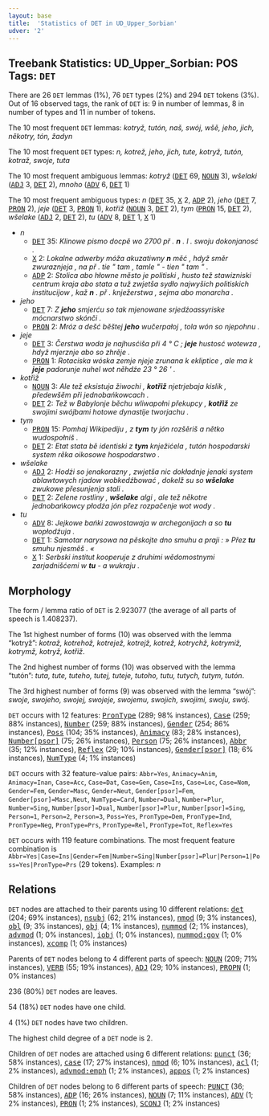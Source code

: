 ```yaml
---
layout: base
title:  'Statistics of DET in UD_Upper_Sorbian'
udver: '2'
---
```


## Treebank Statistics: UD_Upper_Sorbian: POS Tags: `DET`

There are 26 `DET` lemmas (1%), 76 `DET` types (2%) and 294 `DET` tokens (3%).
Out of 16 observed tags, the rank of `DET` is: 9 in number of lemmas, 8 in number of types and 11 in number of tokens.

The 10 most frequent `DET` lemmas: <em>kotryž, tutón, naš, swój, wšě, jeho, jich, někotry, tón, žadyn</em>

The 10 most frequent `DET` types:  <em>n, kotrež, jeho, jich, tute, kotryž, tutón, kotraž, swoje, tuta</em>

The 10 most frequent ambiguous lemmas: <em>kotryž</em> (<tt><a href="hsb-pos-DET.html">DET</a></tt> 69, <tt><a href="hsb-pos-NOUN.html">NOUN</a></tt> 3), <em>wšelaki</em> (<tt><a href="hsb-pos-ADJ.html">ADJ</a></tt> 3, <tt><a href="hsb-pos-DET.html">DET</a></tt> 2), <em>mnoho</em> (<tt><a href="hsb-pos-ADV.html">ADV</a></tt> 6, <tt><a href="hsb-pos-DET.html">DET</a></tt> 1)

The 10 most frequent ambiguous types:  <em>n</em> (<tt><a href="hsb-pos-DET.html">DET</a></tt> 35, <tt><a href="hsb-pos-X.html">X</a></tt> 2, <tt><a href="hsb-pos-ADP.html">ADP</a></tt> 2), <em>jeho</em> (<tt><a href="hsb-pos-DET.html">DET</a></tt> 7, <tt><a href="hsb-pos-PRON.html">PRON</a></tt> 2), <em>jeje</em> (<tt><a href="hsb-pos-DET.html">DET</a></tt> 3, <tt><a href="hsb-pos-PRON.html">PRON</a></tt> 1), <em>kotřiž</em> (<tt><a href="hsb-pos-NOUN.html">NOUN</a></tt> 3, <tt><a href="hsb-pos-DET.html">DET</a></tt> 2), <em>tym</em> (<tt><a href="hsb-pos-PRON.html">PRON</a></tt> 15, <tt><a href="hsb-pos-DET.html">DET</a></tt> 2), <em>wšelake</em> (<tt><a href="hsb-pos-ADJ.html">ADJ</a></tt> 2, <tt><a href="hsb-pos-DET.html">DET</a></tt> 2), <em>tu</em> (<tt><a href="hsb-pos-ADV.html">ADV</a></tt> 8, <tt><a href="hsb-pos-DET.html">DET</a></tt> 1, <tt><a href="hsb-pos-X.html">X</a></tt> 1)


* <em>n</em>
  * <tt><a href="hsb-pos-DET.html">DET</a></tt> 35: <em>Klinowe pismo docpě wo 2700 př . <b>n</b> . l . swoju dokonjanosć .</em>
  * <tt><a href="hsb-pos-X.html">X</a></tt> 2: <em>Lokalne adwerby móža akuzatiwny <b>n</b> měć , hdyž směr zwuraznjeja , na př . tie " tam , tamle " - tien " tam " .</em>
  * <tt><a href="hsb-pos-ADP.html">ADP</a></tt> 2: <em>Stolica abo hłowne město je politiski , husto tež stawizniski centrum kraja abo stata a tuž zwjetša sydło najwyšich politiskich institucijow , kaž <b>n</b> . př . knježerstwa , sejma abo monarcha .</em>
* <em>jeho</em>
  * <tt><a href="hsb-pos-DET.html">DET</a></tt> 7: <em>Z <b>jeho</b> smjerću so tak mjenowane srjedźoassyriske mócnarstwo skónči .</em>
  * <tt><a href="hsb-pos-PRON.html">PRON</a></tt> 2: <em>Mróz a dešć běštej <b>jeho</b> wučerpałoj , tola wón so njepohnu .</em>
* <em>jeje</em>
  * <tt><a href="hsb-pos-DET.html">DET</a></tt> 3: <em>Čerstwa woda je najhusćiša při 4 ° C ; <b>jeje</b> hustosć wotewza , hdyž mjerznje abo so zhrěje .</em>
  * <tt><a href="hsb-pos-PRON.html">PRON</a></tt> 1: <em>Rotaciska wóska zemje njeje zrunana k ekliptice , ale ma k <b>jeje</b> padorunje nuhel wot něhdźe 23 ° 26 ' .</em>
* <em>kotřiž</em>
  * <tt><a href="hsb-pos-NOUN.html">NOUN</a></tt> 3: <em>Ale tež eksistuja žiwochi , <b>kotřiž</b> njetrjebaja kislik , předewšěm při jednobańkowcach .</em>
  * <tt><a href="hsb-pos-DET.html">DET</a></tt> 2: <em>Tež w Babylonje běchu wliwapołni překupcy , <b>kotřiž</b> ze swojimi swójbami hotowe dynastije tworjachu .</em>
* <em>tym</em>
  * <tt><a href="hsb-pos-PRON.html">PRON</a></tt> 15: <em>Pomhaj Wikipediju , z <b>tym</b> ty jón rozšěriš a nětko wudospołniš .</em>
  * <tt><a href="hsb-pos-DET.html">DET</a></tt> 2: <em>Etat stata bě identiski z <b>tym</b> knježićela , tutón hospodarski system rěka oikosowe hospodarstwo .</em>
* <em>wšelake</em>
  * <tt><a href="hsb-pos-ADJ.html">ADJ</a></tt> 2: <em>Hodźi so jenakorazny , zwjetša nic dokładnje jenaki system ablawtowych rjadow wobkedźbować , dokelž su so <b>wšelake</b> zwukowe přesunjenja stali .</em>
  * <tt><a href="hsb-pos-DET.html">DET</a></tt> 2: <em>Zelene rostliny , <b>wšelake</b> algi , ale tež někotre jednobańkowcy płodźa jón přez rozpačenje wot wody .</em>
* <em>tu</em>
  * <tt><a href="hsb-pos-ADV.html">ADV</a></tt> 8: <em>Jejkowe bańki zawostawaja w archegonijach a so <b>tu</b> wopłodźuja .</em>
  * <tt><a href="hsb-pos-DET.html">DET</a></tt> 1: <em>Samotar narysowa na pěskojte dno smuhu a praji : » Přez <b>tu</b> smuhu njesměš . «</em>
  * <tt><a href="hsb-pos-X.html">X</a></tt> 1: <em>Serbski institut kooperuje z druhimi wědomostnymi zarjadnišćemi w <b>tu</b> - a wukraju .</em>

## Morphology

The form / lemma ratio of `DET` is 2.923077 (the average of all parts of speech is 1.408237).

The 1st highest number of forms (10) was observed with the lemma “kotryž”: <em>kotraž, kotrehož, kotrejež, kotrejž, kotrež, kotrychž, kotrymiž, kotrymž, kotryž, kotřiž</em>.

The 2nd highest number of forms (10) was observed with the lemma “tutón”: <em>tuta, tute, tuteho, tutej, tuteje, tutoho, tutu, tutych, tutym, tutón</em>.

The 3rd highest number of forms (9) was observed with the lemma “swój”: <em>swoje, swojeho, swojej, swojeje, swojemu, swojich, swojimi, swoju, swój</em>.

`DET` occurs with 12 features: <tt><a href="hsb-feat-PronType.html">PronType</a></tt> (289; 98% instances), <tt><a href="hsb-feat-Case.html">Case</a></tt> (259; 88% instances), <tt><a href="hsb-feat-Number.html">Number</a></tt> (259; 88% instances), <tt><a href="hsb-feat-Gender.html">Gender</a></tt> (254; 86% instances), <tt><a href="hsb-feat-Poss.html">Poss</a></tt> (104; 35% instances), <tt><a href="hsb-feat-Animacy.html">Animacy</a></tt> (83; 28% instances), <tt><a href="hsb-feat-Number-psor.html">Number[psor]</a></tt> (75; 26% instances), <tt><a href="hsb-feat-Person.html">Person</a></tt> (75; 26% instances), <tt><a href="hsb-feat-Abbr.html">Abbr</a></tt> (35; 12% instances), <tt><a href="hsb-feat-Reflex.html">Reflex</a></tt> (29; 10% instances), <tt><a href="hsb-feat-Gender-psor.html">Gender[psor]</a></tt> (18; 6% instances), <tt><a href="hsb-feat-NumType.html">NumType</a></tt> (4; 1% instances)

`DET` occurs with 32 feature-value pairs: `Abbr=Yes`, `Animacy=Anim`, `Animacy=Inan`, `Case=Acc`, `Case=Dat`, `Case=Gen`, `Case=Ins`, `Case=Loc`, `Case=Nom`, `Gender=Fem`, `Gender=Masc`, `Gender=Neut`, `Gender[psor]=Fem`, `Gender[psor]=Masc,Neut`, `NumType=Card`, `Number=Dual`, `Number=Plur`, `Number=Sing`, `Number[psor]=Dual`, `Number[psor]=Plur`, `Number[psor]=Sing`, `Person=1`, `Person=2`, `Person=3`, `Poss=Yes`, `PronType=Dem`, `PronType=Ind`, `PronType=Neg`, `PronType=Prs`, `PronType=Rel`, `PronType=Tot`, `Reflex=Yes`

`DET` occurs with 119 feature combinations.
The most frequent feature combination is `Abbr=Yes|Case=Ins|Gender=Fem|Number=Sing|Number[psor]=Plur|Person=1|Poss=Yes|PronType=Prs` (29 tokens).
Examples: <em>n</em>


## Relations

`DET` nodes are attached to their parents using 10 different relations: <tt><a href="hsb-dep-det.html">det</a></tt> (204; 69% instances), <tt><a href="hsb-dep-nsubj.html">nsubj</a></tt> (62; 21% instances), <tt><a href="hsb-dep-nmod.html">nmod</a></tt> (9; 3% instances), <tt><a href="hsb-dep-obl.html">obl</a></tt> (9; 3% instances), <tt><a href="hsb-dep-obj.html">obj</a></tt> (4; 1% instances), <tt><a href="hsb-dep-nummod.html">nummod</a></tt> (2; 1% instances), <tt><a href="hsb-dep-advmod.html">advmod</a></tt> (1; 0% instances), <tt><a href="hsb-dep-iobj.html">iobj</a></tt> (1; 0% instances), <tt><a href="hsb-dep-nummod-gov.html">nummod:gov</a></tt> (1; 0% instances), <tt><a href="hsb-dep-xcomp.html">xcomp</a></tt> (1; 0% instances)

Parents of `DET` nodes belong to 4 different parts of speech: <tt><a href="hsb-pos-NOUN.html">NOUN</a></tt> (209; 71% instances), <tt><a href="hsb-pos-VERB.html">VERB</a></tt> (55; 19% instances), <tt><a href="hsb-pos-ADJ.html">ADJ</a></tt> (29; 10% instances), <tt><a href="hsb-pos-PROPN.html">PROPN</a></tt> (1; 0% instances)

236 (80%) `DET` nodes are leaves.

54 (18%) `DET` nodes have one child.

4 (1%) `DET` nodes have two children.

The highest child degree of a `DET` node is 2.

Children of `DET` nodes are attached using 6 different relations: <tt><a href="hsb-dep-punct.html">punct</a></tt> (36; 58% instances), <tt><a href="hsb-dep-case.html">case</a></tt> (17; 27% instances), <tt><a href="hsb-dep-nmod.html">nmod</a></tt> (6; 10% instances), <tt><a href="hsb-dep-acl.html">acl</a></tt> (1; 2% instances), <tt><a href="hsb-dep-advmod-emph.html">advmod:emph</a></tt> (1; 2% instances), <tt><a href="hsb-dep-appos.html">appos</a></tt> (1; 2% instances)

Children of `DET` nodes belong to 6 different parts of speech: <tt><a href="hsb-pos-PUNCT.html">PUNCT</a></tt> (36; 58% instances), <tt><a href="hsb-pos-ADP.html">ADP</a></tt> (16; 26% instances), <tt><a href="hsb-pos-NOUN.html">NOUN</a></tt> (7; 11% instances), <tt><a href="hsb-pos-ADV.html">ADV</a></tt> (1; 2% instances), <tt><a href="hsb-pos-PRON.html">PRON</a></tt> (1; 2% instances), <tt><a href="hsb-pos-SCONJ.html">SCONJ</a></tt> (1; 2% instances)


